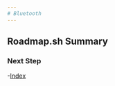 ```yaml
---
# Bluetooth
---
```

## Roadmap.sh Summary

### Next Step
-[Index](https://github.com/Sisu-Sus/CyberSec-RoadMap/blob/main/index.md)
